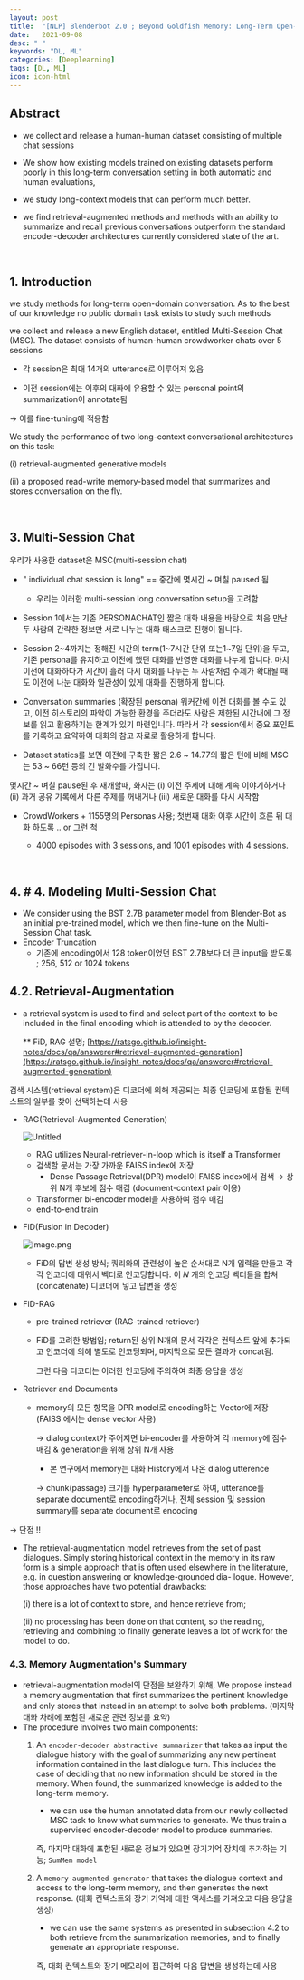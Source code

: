 ```yaml
---
layout: post
title:  "[NLP] Blenderbot 2.0 ; Beyond Goldfish Memory: Long-Term Open-Domain Conversation "
date:   2021-09-08
desc: " "
keywords: "DL, ML"
categories: [Deeplearning]
tags: [DL, ML]
icon: icon-html
---
```



## Abstract

- we collect and release a human-human dataset consisting of multiple chat sessions

- We show how existing models trained on existing datasets perform poorly in this long-term conversation setting in both automatic and human evaluations,

- we study long-context models that can perform much better.

- we find retrieval-augmented methods and methods with an ability to summarize and recall previous conversations outperform the standard encoder-decoder architectures currently considered state of the art.

<br>


## 1. Introduction

we study methods for long-term open-domain conversation. As to the best of our knowledge no public domain task exists to study such methods

we collect and release a new English dataset, entitled Multi-Session Chat (MSC). The dataset consists of human-human crowdworker chats over 5 sessions

- 각 session은 최대 14개의 utterance로 이루어져 있음

- 이전 session에는 이후의 대화에 유용할 수 있는 personal point의 summarization이 annotate됨

→ 이를 fine-tuning에 적용함


We study the performance of two long-context conversational architectures on this task:

(i) retrieval-augmented generative models

(ii) a proposed read-write memory-based model that summarizes and stores conversation on the fly.


<br>


## 3. Multi-Session Chat


우리가 사용한 dataset은 MSC(multi-session chat)

- " individual chat session is long"  == 중간에 몇시간 ~ 며칠 paused 됨

  - 우리는 이러한 multi-session long conversation setup을 고려함


- Session 1에서는 기존 PERSONACHAT인 짧은 대화 내용을 바탕으로 처음 만난 두 사람의 간략한 정보만 서로 나누는 대화 태스크로 진행이 됩니다.

- Session 2~4까지는 정해진 시간의 term(1~7시간 단위 또는1~7일 단위)을 두고, 기존 persona를 유지하고 이전에 했던 대화를 반영한 대화를 나누게 합니다. 마치 이전에 대화하다가 시간이 흘러 다시 대화를 나누는 두 사람처럼 주제가 확대될 때도 이전에 나눈 대화와 일관성이 있게 대화를 진행하게 합니다.

- Conversation summaries (확장된 persona) 워커간에 이전 대화를 볼 수도 있고, 이전 히스토리의 파악이 가능한 환경을 주더라도 사람은 제한된 시간내에 그 정보를 읽고 활용하기는 한계가 있기 마련입니다. 따라서 각 session에서 중요 포인트를 기록하고 요약하여 대화의 참고 자료로 활용하게 합니다.

- Dataset statics를 보면 이전에 구축한 짧은 2.6 ~ 14.77의 짧은 턴에 비해 MSC는 53 ~ 66턴 등의 긴 발화수를 가집니다.

몇시간 ~ 며칠 pause된 후 재개할때, 화자는 (i) 이전 주제에 대해 계속 이야기하거나 (ii) 과거 공유 기록에서 다른 주제를 꺼내거나 (iii) 새로운 대화를 다시 시작함

- CrowdWorkers + 1155명의 Personas 사용; 첫번째 대화 이후 시간이 흐른 뒤 대화 하도록 .. or 그런 척

  - 4000 episodes with 3 sessions, and 1001 episodes with 4 sessions.



<br>


## 4. # 4. Modeling Multi-Session Chat

- We consider using the BST 2.7B parameter model from Blender-Bot as an initial pre-trained model, which we then fine-tune on the Multi-Session Chat task.
- Encoder Truncation
    - 기존에 encoding에서 128 token이었던 BST 2.7B보다 더 큰 input을 받도록 ; 256, 512 or 1024 tokens

## 4.2. Retrieval-Augmentation

- a retrieval system is used to find and select part of the context to be included in the final encoding which is attended to by the decoder.

    ** FiD, RAG 설명; [https://ratsgo.github.io/insight-notes/docs/qa/answerer#retrieval-augmented-generation](https://ratsgo.github.io/insight-notes/docs/qa/answerer#retrieval-augmented-generation)

검색 시스템(retrieval system)은 디코더에 의해 제공되는 최종 인코딩에 포함될 컨텍스트의 일부를 찾아 선택하는데 사용

- RAG(Retrieval-Augmented Generation)

    ![Untitled](https://miro.medium.com/max/933/1*0pJxb3FpkzcFBpIRPfbTqw.png)

    - RAG utilizes Neural-retriever-in-loop which is itself a Transformer
    - 검색할 문서는 가장 가까운 FAISS index에 저장
        - Dense Passage Retrieval(DPR) model이 FAISS index에서 검색 → 상위 N개 후보에 점수 매김 (document-context pair 이용)
    - Transformer bi-encoder model을 사용하여 점수 매김
    - end-to-end train
- FiD(Fusion in Decoder)

    ![image.png](https://i.imgur.com/1ScrHuN.png)

    - FiD의 답변 생성 방식; 쿼리와의 관련성이 높은 순서대로 N개 입력을 만들고 각각 인코더에 태워서 벡터로 인코딩합니다. 이 𝑁 개의 인코딩 벡터들을 합쳐(concatenate) 디코더에 넣고 답변을 생성
- FiD-RAG
    - pre-trained retriever (RAG-trained retriever)
    - FiD를 고려한 방법임; return된 상위 N개의 문서 각각은 컨텍스트 앞에 추가되고 인코더에 의해 별도로 인코딩되며, 마지막으로 모든 결과가 concat됨.

        그런 다음 디코더는 이러한 인코딩에 주의하여 최종 응답을 생성

- Retriever and Documents
    - memory의 모든 항목을 DPR model로 encoding하는 Vector에 저장 (FAISS 에서는 dense vector 사용)

        → dialog context가 주어지면 bi-encoder를 사용하여 각 memory에 점수 매김 & generation을 위해 상위 N개 사용

        - 본 연구에서 memory는 대화 History에서 나온 dialog utterence

        → chunk(passage) 크기를 hyperparameter로 하여, utterance를 separate document로 encoding하거나, 전체 session 및 session summary를 separate document로 encoding

→ 단점 !!

- The retrieval-augmentation model  retrieves from the set of past dialogues. Simply storing historical context in the memory in its raw form is a simple approach that is often used elsewhere in the literature, e.g. in question answering or knowledge-grounded dia- logue. However, those approaches have two potential drawbacks:

    (i) there is a lot of context to store, and hence retrieve from;

    (ii) no processing has been done on that content, so the reading, retrieving and combining to finally generate leaves a lot of work for the model to do.

### 4.3. Memory Augmentation's Summary

- retrieval-augmentation model의 단점을 보완하기 위해, We propose instead a memory augmentation that first summarizes the pertinent knowledge and only stores that instead in an attempt to solve both problems. (마지막 대화 차례에 포함된 새로운 관련 정보를 요약)
- The procedure involves two main components:
    1. An `encoder-decoder abstractive summarizer` that takes as input the dialogue history with the goal of summarizing any new pertinent information contained in the last dialogue turn. This includes the case of deciding that no new information should be stored in the memory. When found, the summarized knowledge is added to the long-term memory.
        - we can use the human annotated data from our newly collected MSC task to know what summaries to generate. We thus train a supervised encoder-decoder model to produce summaries.

        즉, 마지막 대화에 포함된 새로운 정보가 있으면 장기기억 장치에 추가하는 기능;  `SumMem model`

    2. A `memory-augmented generator` that takes the dialogue context and access to the long-term memory, and then generates the next response. (대화 컨텍스트와 장기 기억에 대한 액세스를 가져오고 다음 응답을 생성)
        - we can use the same systems as presented in subsection 4.2 to both retrieve from the summarization memories, and to finally generate an appropriate response.

        즉, 대화 컨텍스트와 장기 메모리에 접근하여 다음 답변을 생성하는데 사용


<br>
